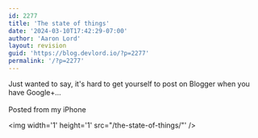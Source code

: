 ```yaml
---
id: 2277
title: 'The state of things'
date: '2024-03-10T17:42:29-07:00'
author: 'Aaron Lord'
layout: revision
guid: 'https://blog.devlord.io/?p=2277'
permalink: '/?p=2277'
---
```


Just wanted to say, it's hard to get yourself to post on Blogger when you have Google+...<br /><br />Posted from my iPhone<br /><div class="blogger-post-footer"><img width='1' height='1' src="/the-state-of-things/"' /></div>